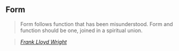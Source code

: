 ## Form

> Form follows function that has been misunderstood. <span>Form and function should be one, joined in a spiritual union.</span><!-- .element: class="fragment" -->


> <cite>[Frank Lloyd Wright][1]</cite><!-- .element: class="fragment" -->


[1]:#

<!-- .slide: id="quote" class="modal" data-modal-title="Frank Lloyd Wright" data-modal-content="Frank Lloyd Wright was an American architect, interior designer, writer, and educator."-->


